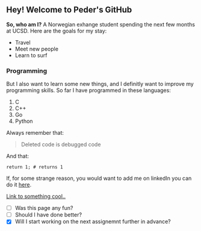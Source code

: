 
## Hey! Welcome to Peder's GitHub

**So, who am I?**
A Norwegian exhange student spending the next few months at UCSD. Here are the goals for my stay: 
* Travel
* Meet new people
* Learn to surf

### Programming

But I also want to learn some new things, and I definitly want to improve my programming skills. So far I have programmed in these languages: 
1. C
2. C++
3. Go
4. Python
 
Always remember that:
>Deleted code is debugged code

And that: 

```
return 1; # returns 1

```

If, for some strange reason, you would want to add me on linkedIn you can do it [here](https://www.linkedin.com/in/pederditlev-simonsen/).

[Link to something cool..](relativ_link.md)

- [ ] Was this page any fun?
- [ ] Should I have done better?
- [x] Will I start working on the next assignemnt further in advance?